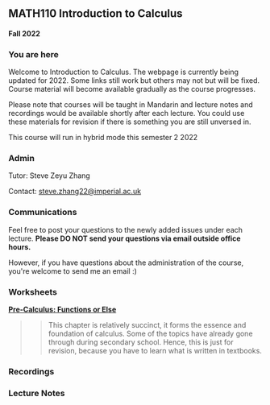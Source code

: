 ## MATH110 Introduction to Calculus　
**Fall 2022**

### You are here
Welcome to Introduction to Calculus. The webpage is currently being updated for 2022. Some links still work but others may not but will be fixed. Course material will become available gradually as the course progresses.

Please note that courses will be taught in Mandarin and lecture notes and recordings would be available shortly after each lecture. You could use these materials for revision if there is something you are still unversed in.

This course will run in hybrid mode this semester 2 2022

### Admin
Tutor: Steve Zeyu Zhang

Contact: steve.zhang22@imperial.ac.uk

### Communications
Feel free to post your questions to the newly added issues under each lecture. **Please DO NOT send your questions via email outside office hours.** 

However, if you have questions about the administration of the course, you're welcome to send me an email :)

### Worksheets
[**Pre-Calculus: Functions or Else**](https://github.com/steve-zeyu-zhang/fa2022-math110)

> >This chapter is relatively succinct, it forms the essence and foundation of calculus. Some of the topics have already gone through during secondary school. Hence, this is just for revision, because you have to learn what is written in textbooks.

### Recordings


### Lecture Notes








